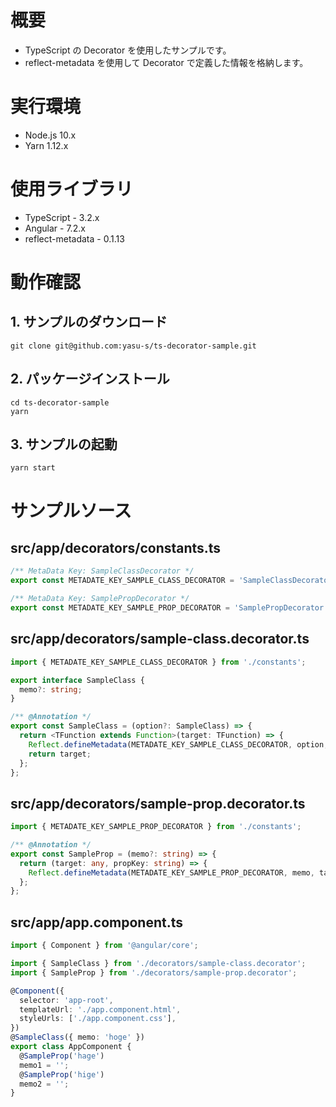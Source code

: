 # 概要

* TypeScript の Decorator を使用したサンプルです。
* reflect-metadata を使用して Decorator で定義した情報を格納します。

# 実行環境

* Node.js 10.x
* Yarn 1.12.x


# 使用ライブラリ

* TypeScript - 3.2.x
* Angular - 7.2.x
* reflect-metadata - 0.1.13

# 動作確認

## 1. サンプルのダウンロード

```
git clone git@github.com:yasu-s/ts-decorator-sample.git
```

## 2. パッケージインストール  

```
cd ts-decorator-sample
yarn
```

## 3. サンプルの起動  

```
yarn start
```

# サンプルソース

## src/app/decorators/constants.ts

```typescript
/** MetaData Key: SampleClassDecorator */
export const METADATE_KEY_SAMPLE_CLASS_DECORATOR = 'SampleClassDecorator';

/** MetaData Key: SamplePropDecorator */
export const METADATE_KEY_SAMPLE_PROP_DECORATOR = 'SamplePropDecorator';
```

## src/app/decorators/sample-class.decorator.ts

```typescript
import { METADATE_KEY_SAMPLE_CLASS_DECORATOR } from './constants';

export interface SampleClass {
  memo?: string;
}

/** @Annotation */
export const SampleClass = (option?: SampleClass) => {
  return <TFunction extends Function>(target: TFunction) => {
    Reflect.defineMetadata(METADATE_KEY_SAMPLE_CLASS_DECORATOR, option, target);
    return target;
  };
};
```

## src/app/decorators/sample-prop.decorator.ts

```typescript
import { METADATE_KEY_SAMPLE_PROP_DECORATOR } from './constants';

/** @Annotation */
export const SampleProp = (memo?: string) => {
  return (target: any, propKey: string) => {
    Reflect.defineMetadata(METADATE_KEY_SAMPLE_PROP_DECORATOR, memo, target, propKey);
  };
};
```

## src/app/app.component.ts

```typescript
import { Component } from '@angular/core';

import { SampleClass } from './decorators/sample-class.decorator';
import { SampleProp } from './decorators/sample-prop.decorator';

@Component({
  selector: 'app-root',
  templateUrl: './app.component.html',
  styleUrls: ['./app.component.css'],
})
@SampleClass({ memo: 'hoge' })
export class AppComponent {
  @SampleProp('hage')
  memo1 = '';
  @SampleProp('hige')
  memo2 = '';
}
```
